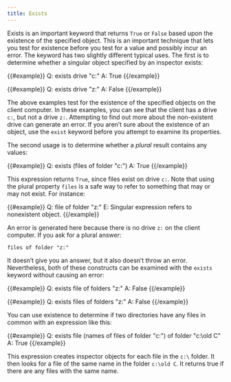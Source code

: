 ```yaml
---
title: Exists
---
```


Exists is an important keyword that returns `True` or `False` based upon the
existence of the specified object. This is an important technique that lets you
test for existence before you test for a value and possibly incur an error. The
keyword has two slightly different typical uses. The first is to determine
whether a singular object specified by an inspector exists:

{{#example}}
Q: exists drive "c:"
A: True
{{/example}}

{{#example}}
Q: exists drive "z:"
A: False
{{/example}}

The above examples test for the existence of the specified objects on the client
computer. In these examples, you can see that the client has a drive `c:`, but
not a drive `z:`. Attempting to find out more about the non-existent drive can
generate an error. If you aren’t sure about the existence of an object, use the
`exist` keyword before you attempt to examine its properties.

The second usage is to determine whether a *plural* result contains any values: 

{{#example}}
Q: exists (files of folder "c:")
A: True
{{/example}}

This expression returns `True`, since files exist on drive `c:`. Note that using
the plural property `files` is a safe way to refer to something that may or may
not exist. For instance:

{{#example}}
Q: file of folder "z:"
E: Singular expression refers to nonexistent object.
{{/example}}

An error is generated here because there is no drive `z:` on the client
computer. If you ask for a plural answer:

````
files of folder "z:"
````

It doesn’t give you an answer, but it also doesn’t throw an error. Nevertheless,
both of these constructs can be examined with the `exists` keyword without
causing an error:

{{#example}}
Q: exists file of folders "z:"
A: False
{{/example}}

{{#example}}
Q: exists files of folders "z:"
A: False
{{/example}}

You can use existence to determine if two directories have any files in common
with an expression like this:

{{#example}}
Q: exists file (names of files of folder "c:\") of folder "c:\old C"
A: True
{{/example}}

This expression creates inspector objects for each file in the `c:\` folder. It
then looks for a file of the same name in the folder `c:\old C`. It returns true
if there are any files with the same name.
